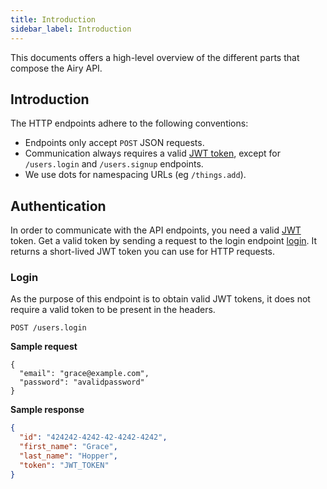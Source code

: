 ```yaml
---
title: Introduction
sidebar_label: Introduction
---
```


This documents offers a high-level overview of the different parts that
compose the Airy API.

## Introduction

The HTTP endpoints adhere to the following conventions:

- Endpoints only accept `POST` JSON requests.
- Communication always requires a valid [JWT token](#authentication), except for
  `/users.login` and `/users.signup` endpoints.
- We use dots for namespacing URLs (eg `/things.add`).

## Authentication

In order to communicate with the API endpoints, you need a valid
[JWT](https://jwt.io/) token. Get a valid token by sending a request to the
login endpoint [login](#login). It returns a short-lived JWT token you can use
for HTTP requests.

### Login

As the purpose of this endpoint is to obtain valid JWT tokens, it
does not require a valid token to be present in the headers.

`POST /users.login`

**Sample request**

```json5
{
  "email": "grace@example.com",
  "password": "avalidpassword"
}
```

**Sample response**

```json
{
  "id": "424242-4242-42-4242-4242",
  "first_name": "Grace",
  "last_name": "Hopper",
  "token": "JWT_TOKEN"
}
```
